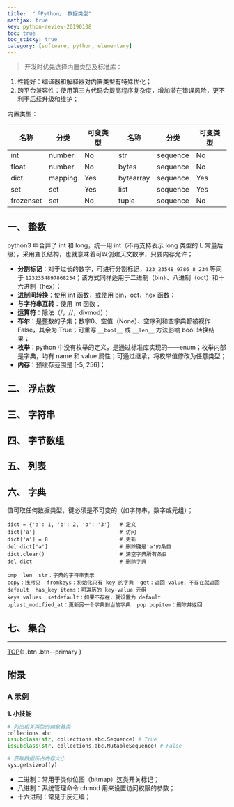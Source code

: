 ```yaml
---
title:  "「Python」 数据类型"
mathjax: true
key: python-review-20190108
toc: true
toc_sticky: true
category: [software, python, elementary]
---
```

<span id='head'></span>

>开发时优先选择内置类型及标准库：  
1. 性能好：编译器和解释器对内置类型有特殊优化；   
1. 跨平台兼容性：使用第三方代码会提高程序复杂度，增加潜在错误风险，更不利于后续升级和维护；    

内置类型：  

| 名称 | 分类 | 可变类型 | 名称 | 分类 | 可变类型 |  
| --- | --- | --- | --- | --- | --- |  
| int | number | No | str | sequence | No |  
| float | number | No | bytes | sequence | No |  
| dict | mapping | Yes | bytearray | sequence | Yes |  
| set | set | Yes | list | sequence | Yes |  
| frozenset | set | No | tuple | sequence | No |  


## 一、 整数
python3 中合并了 int 和 long，统一用 int（不再支持表示 long 类型的 L 常量后缀），采用变长结构，也就意味着可以创建天文数字，只要内存允许；  

- **分割标记**：对于过长的数字，可进行分割标记，`123_23548_9786_8_234` 等同于 `1232354897868234`；该方式同样适用于二进制（bin）、八进制（oct）和十六进制（hex）；    
- **进制间转换**：使用 int 函数，或使用 bin，oct，hex 函数；  
- **与字符串互转**：使用 int 函数；  
- **运算符**：除法（/，//，divmod）；  
- **布尔**：是整数的子集；数字0、空值（None）、空序列和空字典都被视作 False，其余为 True；可重写 `__bool__` 或 `__len__` 方法影响 bool 转换结果；    
- **枚举**：python 中没有枚举的定义，是通过标准库实现的——enum；枚举内部是字典，均有 name 和 value 属性；可通过继承，将枚举值修改为任意类型；  
- **内存**：预缓存范围是 [-5, 256]；  

## 二、 浮点数

## 三、 字符串

## 四、 字节数组

## 五、 列表

## 六、 字典
值可取任何数据类型，键必须是不可变的（如字符串，数字或元组）；     
```python3
dict = {'a': 1, 'b': 2, 'b': '3'}   # 定义
dict['a']                           # 访问
dict['a'] = 8                       # 更新
del dict['a']                       # 删除键是'a'的条目
dict.clear()                        # 清空字典所有条目
del dict                            # 删除字典

cmp  len  str：字典的字符串表示  
copy：浅拷贝  fromkeys：初始化只有 key 的字典  get：返回 value，不存在就返回 default  has_key items：可遍历的 key-value 元组
keys values  setdefault：如果不存在，就设置为 default  uplast_modified_at：更新另一个字典到当前字典  pop popitem：删除并返回
```
## 七、 集合


-------------------  
[TOP](#head){: .btn .btn--primary }




## 附录
### A 示例
**1. 小技能**  

```Python
# 列出相关类型的抽象基类
collecions.abc
issubclass(str, collections.abc.Sequence) # True
issubclass(str, collections.abc.MutableSequence) # False

# 获取数据所占内存大小
sys.getsizeof(y)
```

- 二进制：常用于类似位图（bitmap）这类开关标记；  
- 八进制：系统管理命令 chmod 用来设置访问权限的参数；  
- 十六进制：常见于反汇编；  
